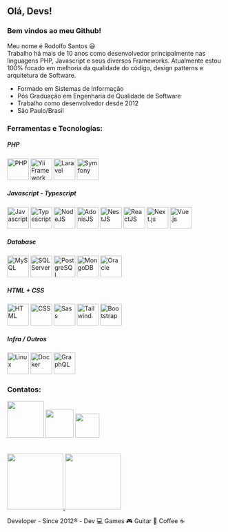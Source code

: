 ## Olá, Devs!
### Bem vindos ao meu Github!

Meu nome é Rodolfo Santos 😃 <br>
Trabalho há mais de 10 anos como desenvolvedor principalmente nas linguagens PHP, Javascript e seus diversos Frameworks.
Atualmente estou 100% focado em melhoria da qualidade do código, design patterns e arquitetura de Software.

- Formado em Sistemas de Informação
- Pós Graduação em Engenharia de Qualidade de Software
- Trabalho como desenvolvedor desde 2012 
- São Paulo/Brasil 

### Ferramentas e Tecnologias:

##### PHP

<div>
<img src="https://cdn.jsdelivr.net/gh/devicons/devicon@latest/icons/php/php-original.svg" width="50" height="50" title="PHP" />
<img src="https://cdn.jsdelivr.net/gh/devicons/devicon/icons/yii/yii-original-wordmark.svg" width="50" height="50" title="Yii Framework" />
<img src="https://cdn.jsdelivr.net/gh/devicons/devicon@latest/icons/laravel/laravel-original.svg" width="50" height="50" title="Laravel" />
<img src="https://cdn.jsdelivr.net/gh/devicons/devicon/icons/symfony/symfony-original-wordmark.svg" width="50" height="50" title="Symfony" />
</div>


##### Javascript - Typescript

<div>
<img src="https://cdn.jsdelivr.net/gh/devicons/devicon/icons/javascript/javascript-original.svg" width="50" height="50" title="Javascript" />
<img src="https://cdn.jsdelivr.net/gh/devicons/devicon/icons/typescript/typescript-original.svg" width="50" height="50" title="Typescript" />      
<img src="https://cdn.jsdelivr.net/gh/devicons/devicon/icons/nodejs/nodejs-original-wordmark.svg" width="50" height="50" title="NodeJS" />    
<img src="https://cdn.jsdelivr.net/gh/devicons/devicon/icons/adonisjs/adonisjs-original.svg" width="50" height="50" title="AdonisJS" />
<img src="https://cdn.jsdelivr.net/gh/devicons/devicon@latest/icons/nestjs/nestjs-original-wordmark.svg" width="50" height="50" title="NestJS" />
<img src="https://cdn.jsdelivr.net/gh/devicons/devicon/icons/react/react-original.svg" width="50" height="50" title="ReactJS" />
<img src="https://cdn.jsdelivr.net/gh/devicons/devicon@latest/icons/nextjs/nextjs-original.svg" width="50" height="50" title="Next.js" />
<img src="https://cdn.jsdelivr.net/gh/devicons/devicon/icons/vuejs/vuejs-original-wordmark.svg" width="50" height="50" title="Vue.js" />
</div>
          
##### Database

<div>
<img src="https://cdn.jsdelivr.net/gh/devicons/devicon/icons/mysql/mysql-original-wordmark.svg" width="50" height="50" title="MySQL" />
<img src="https://cdn.jsdelivr.net/gh/devicons/devicon@latest/icons/azuresqldatabase/azuresqldatabase-original.svg" width="50" height="50" title="SQL Server" />
<img src="https://cdn.jsdelivr.net/gh/devicons/devicon@latest/icons/postgresql/postgresql-plain-wordmark.svg" width="50" height="50" title="PostgreSQL" />
<img src="https://cdn.jsdelivr.net/gh/devicons/devicon/icons/mongodb/mongodb-plain-wordmark.svg" width="50" height="50" title="MongoDB" />
<img src="https://cdn.jsdelivr.net/gh/devicons/devicon/icons/oracle/oracle-original.svg" width="50" height="50" title="Oracle" />
</div>

##### HTML + CSS

<div>
<img src="https://cdn.jsdelivr.net/gh/devicons/devicon/icons/html5/html5-original-wordmark.svg" width="50" height="50" title="HTML" />
<img src="https://cdn.jsdelivr.net/gh/devicons/devicon/icons/css3/css3-original-wordmark.svg" width="50" height="50" title="CSS" />
<img src="https://cdn.jsdelivr.net/gh/devicons/devicon/icons/sass/sass-original.svg" width="50" height="50" title="Sass" />
<img src="https://cdn.jsdelivr.net/gh/devicons/devicon/icons/tailwindcss/tailwindcss-original-wordmark.svg" width="50" height="50" title="Tailwind" />
<img src="https://cdn.jsdelivr.net/gh/devicons/devicon/icons/bootstrap/bootstrap-original-wordmark.svg" width="50" height="50" title="Bootstrap" />
</div>

##### Infra / Outros

<div>
<img src="https://cdn.jsdelivr.net/gh/devicons/devicon/icons/linux/linux-original.svg" width="50" height="50" title="Linux" />
<img src="https://cdn.jsdelivr.net/gh/devicons/devicon/icons/docker/docker-plain-wordmark.svg" width="50" height="50" title="Docker" />
<img src="https://cdn.jsdelivr.net/gh/devicons/devicon@latest/icons/graphql/graphql-plain-wordmark.svg" width="50" height="50" title="GraphQL" />
</div>


### Contatos:

<div>
<a href="https://www.linkedin.com/in/rodolfosantos23" target="_blank"><img src="https://img.shields.io/badge/-LinkedIn-%230077B5?style=for-the-badge&logo=linkedin&logoColor=white" width='85'></a>
<a href="mailto:rodolfosantos23@gmail.com"><img src="https://img.shields.io/badge/Gmail-D14836?style=for-the-badge&logo=gmail&logoColor=white" target="_blank" width='65'></a>
<a href="https://rodolfosantos.com.br" target="_blank"><img src="https://img.shields.io/badge/-site-61DAFB?logo=serverfault&logoColor=white&style=for-the-badge" width='56'></a>
</div>


<div>&nbsp;</div>
<div>&nbsp;</div>


<div>
<a href="https://github.com/rodolfosantos23"><img height="130em" src="https://github-readme-stats.vercel.app/api/top-langs/?username=rodolfosantos23&layout=compact&langs_count=7&theme=dracula"/>
<img height="130em" src="https://github-readme-stats.vercel.app/api?username=rodolfosantos23&show_icons=true&theme=dracula&include_all_commits=true&count_private=true"/></a>
</div>


Developer - Since 2012® - Dev 💻 Games 🎮 Guitar 🎸 Coffee ☕
